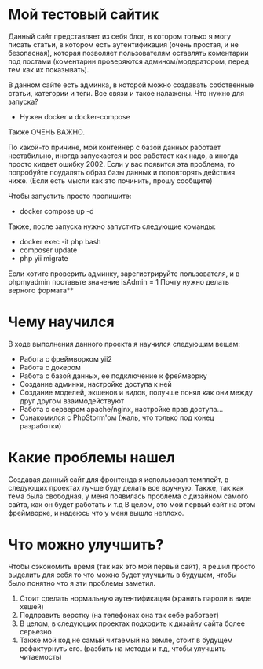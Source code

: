 # Мой тестовый сайтик

Данный сайт представляет из себя блог, в котором только я могу писать
статьи, в котором есть аутентификация (очень простая, и не безопасная), которая позволяет
пользователям оставлять коментарии под постами (коментарии проверяются админом/модератором, перед тем как их показывать).

В данном сайте есть админка, в которой можно создавать собственные статьи, категории и теги.
Все связи и такое налажены.
Что нужно для запуска?
- Нужен docker и docker-compose

Также ОЧЕНЬ ВАЖНО.

По какой-то причине, мой контейнер с базой данных работает нестабильно, иногда запускается и все работает как надо, а иногда просто кидает ошибку 2002. Если у вас появится эта проблема, то попробуйте поудалять образ базы данных и поповторять действия ниже. (Если есть мысли как это починить, прошу сообщите)

Чтобы запустить просто пропишите:
- docker compose up -d

Также, после запуска нужно запустить следующие команды:
- docker exec -it php bash
- composer update
- php yii migrate

Если хотите проверить админку, зарегистрируйте пользователя, и в phpmyadmin поставьте значение isAdmin = 1
Почту нужно делать верного формата**


# Чему научился

В ходе выполнения данного проекта я научился следующим вещам:
- Работа с фреймворком yii2
- Работа с докером
- Работа с базой данных, ее подключение к фреймворку
- Создание админки, настройке доступа к ней
- Создание моделей, экшенов и видов, получше понял как они между друг другом взаимодействуют
- Работа с сервером apache/nginx, настройке прав доступа...
- Ознакомился с PhpStorm'ом (жаль, что только под конец разработки)

# Какие проблемы нашел

Создавая данный сайт для фронтенда я использовал темплейт,
в следующих проектах лучше буду делать все вручную.
Также, так как тема была свободная, у меня появилась проблема с
дизайном самого сайта, как он будет работать и т.д
В целом, это мой первый сайт на этом фреймворке, и надеюсь что у меня вышло неплохо.

# Что можно улучшить?

Чтобы сэкономить время (так как это мой первый сайт), я решил просто выделить
для себя то что можно будет улучшить в будущем, чтобы было понятно что я эти проблемы заметил.
1. Стоит сделать нормальную аутентификация (хранить пароли в виде хешей)
2. Подправить верстку (на телефонах она так себе работает)
3. В целом, в следующих проектах подходить к дизайну сайта более серьезно
4. Также мой код не самый читаемый на земле, стоит в будущем рефактурнуть его. (разбить на методы и т.д, чтобы улучшить читаемость)
